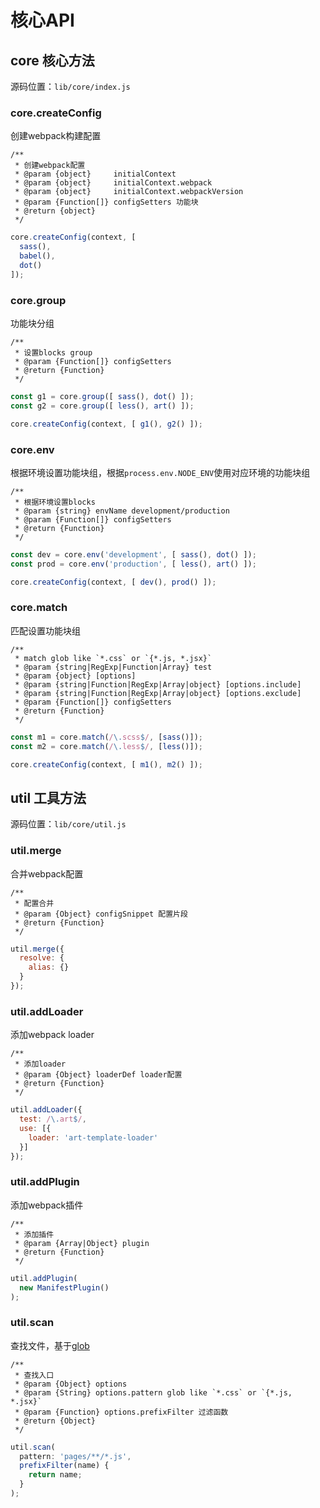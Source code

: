 # 核心API

## core 核心方法

源码位置：`lib/core/index.js`

### core.createConfig

创建webpack构建配置

```jsdoc
/**
 * 创建webpack配置
 * @param {object}     initialContext
 * @param {object}     initialContext.webpack
 * @param {object}     initialContext.webpackVersion 
 * @param {Function[]} configSetters 功能块
 * @return {object}
 */
```

```javascript
core.createConfig(context, [
  sass(),
  babel(),
  dot()
]);
```

### core.group

功能块分组

```jsdoc
/**
 * 设置blocks group
 * @param {Function[]} configSetters
 * @return {Function}
 */
```

```javascript
const g1 = core.group([ sass(), dot() ]);
const g2 = core.group([ less(), art() ]);

core.createConfig(context, [ g1(), g2() ]);
```

### core.env

根据环境设置功能块组，根据`process.env.NODE_ENV`使用对应环境的功能块组

```jsdoc
/**
 * 根据环境设置blocks
 * @param {string} envName development/production
 * @param {Function[]} configSetters
 * @return {Function}
 */
```

```javascript
const dev = core.env('development', [ sass(), dot() ]);
const prod = core.env('production', [ less(), art() ]);

core.createConfig(context, [ dev(), prod() ]);
```

### core.match

匹配设置功能块组

```jsdoc
/**
 * match glob like `*.css` or `{*.js, *.jsx}`
 * @param {string|RegExp|Function|Array} test
 * @param {object} [options]
 * @param {string|Function|RegExp|Array|object} [options.include]
 * @param {string|Function|RegExp|Array|object} [options.exclude]
 * @param {Function[]} configSetters 
 * @return {Function}
 */
```

```javascript
const m1 = core.match(/\.scss$/, [sass()]);
const m2 = core.match(/\.less$/, [less()]);

core.createConfig(context, [ m1(), m2() ]);
```

## util 工具方法

源码位置：`lib/core/util.js`

### util.merge

合并webpack配置

```jsdoc
/**
 * 配置合并
 * @param {Object} configSnippet 配置片段
 * @return {Function}
 */
```

```javascript
util.merge({
  resolve: {
    alias: {}
  }
});
```

### util.addLoader

添加webpack loader

```jsdoc
/**
 * 添加loader
 * @param {Object} loaderDef loader配置
 * @return {Function}
 */
```

```javascript
util.addLoader({
  test: /\.art$/,
  use: [{
    loader: 'art-template-loader'
  }]
});
```

### util.addPlugin

添加webpack插件

```jsdoc
/**
 * 添加插件
 * @param {Array|Object} plugin
 * @return {Function}
 */
```

```javascript
util.addPlugin(
  new ManifestPlugin()
);
```

### util.scan

查找文件，基于[glob](https://github.com/isaacs/node-glob)

```jsdoc
/**
 * 查找入口
 * @param {Object} options
 * @param {String} options.pattern glob like `*.css` or `{*.js, *.jsx}`
 * @param {Function} options.prefixFilter 过滤函数
 * @return {Object}
 */
```

```javascript
util.scan(
  pattern: 'pages/**/*.js',
  prefixFilter(name) {
    return name;
  }
);
```

